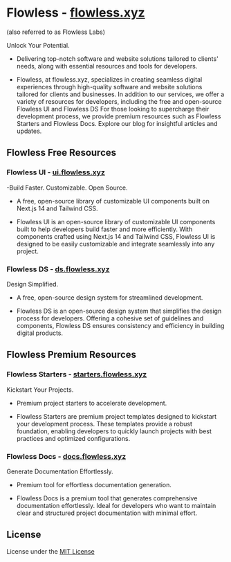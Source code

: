# Flowless - [flowless.xyz](https://flowless.xyz)

(also referred to as Flowless Labs)

Unlock Your Potential.

- Delivering top-notch software and website solutions tailored to clients' needs, along with essential resources and tools for developers.

- Flowless, at flowless.xyz, specializes in creating seamless digital experiences through high-quality software and website solutions tailored for clients and businesses. In addition to our services, we offer a variety of resources for developers, including the free and open-source Flowless UI and Flowless DS For those looking to supercharge their development process, we provide premium resources such as Flowless Starters and Flowless Docs. Explore our blog for insightful articles and updates.

## Flowless Free Resources

### Flowless UI - [ui.flowless.xyz](https://ui.flowless.xyz)

-Build Faster. Customizable. Open Source.

- A free, open-source library of customizable UI components built on Next.js 14 and Tailwind CSS.

- Flowless UI is an open-source library of customizable UI components built to help developers build faster and more efficiently. With components crafted using Next.js 14 and Tailwind CSS, Flowless UI is designed to be easily customizable and integrate seamlessly into any project.

### Flowless DS - [ds.flowless.xyz](https://ds.flowless.xyz)

Design Simplified.

- A free, open-source design system for streamlined development.

- Flowless DS is an open-source design system that simplifies the design process for developers. Offering a cohesive set of guidelines and components, Flowless DS ensures consistency and efficiency in building digital products.

## Flowless Premium Resources

### Flowless Starters - [starters.flowless.xyz](https://starters.flowless.xyz)

Kickstart Your Projects.

- Premium project starters to accelerate development.

- Flowless Starters are premium project templates designed to kickstart your development process. These templates provide a robust foundation, enabling developers to quickly launch projects with best practices and optimized configurations.

### Flowless Docs - [docs.flowless.xyz](https://docs.flowless.xyz)

Generate Documentation Effortlessly.

- Premium tool for effortless documentation generation.

- Flowless Docs is a premium tool that generates comprehensive documentation effortlessly. Ideal for developers who want to maintain clear and structured project documentation with minimal effort.

## License

License under the [MIT License](https://github.com/flowless-labs/flowless/blob/main/LICENSE)
